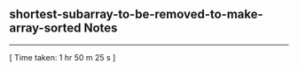 <h2>shortest-subarray-to-be-removed-to-make-array-sorted Notes</h2><hr>[ Time taken: 1 hr 50 m 25 s ]